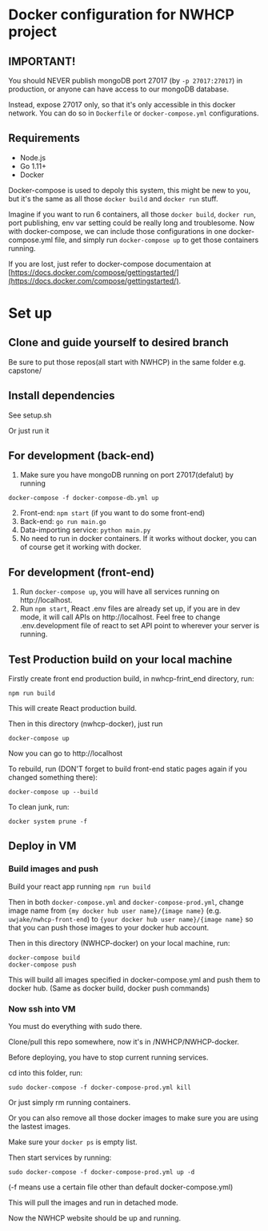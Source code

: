# Docker configuration for NWHCP project

## IMPORTANT!

You should NEVER publish mongoDB port 27017 (by ```-p 27017:27017```) in production, or anyone can have access to our mongoDB database.

Instead, expose 27017 only, so that it's only accessible in this docker network. You can do so in ```Dockerfile``` or ```docker-compose.yml``` configurations.

## Requirements

- Node.js
- Go 1.11+
- Docker
  
Docker-compose is used to depoly this system, this might be new to you, but it's the same as all those ```docker build``` and ```docker run``` stuff. 

Imagine if you want to run 6 containers, all those ```docker build```, ```docker run```, port publishing, env var setting could be really long and troublesome. Now with docker-compose, we can include those configurations in one docker-compose.yml file, and simply run ```docker-compose up``` to get those containers running. 

If you are lost, just refer to docker-compose documentaion at [https://docs.docker.com/compose/gettingstarted/](https://docs.docker.com/compose/gettingstarted/).

# Set up
## Clone and guide yourself to desired branch
Be sure to put those repos(all start with NWHCP) in the same folder e.g. capstone/

## Install dependencies

See setup.sh

Or just run it

## For development (back-end)

1.  Make sure you have mongoDB running on port 27017(defalut) by running
```
docker-compose -f docker-compose-db.yml up
```
2.  Front-end: ```npm start``` (if you want to do some front-end)
3.  Back-end: ```go run main.go```
4.  Data-importing service: ```python main.py```
5.  No need to run in docker containers. If it works without docker, you can of course get it working with docker.

## For development (front-end)
1. Run ```docker-compose up```, you will have all services running on http://localhost.
2. Run ```npm start```, React .env files are already set up, if you are in dev mode, it will call APIs on http://localhost. Feel free to change .env.development file of react to set API point to wherever your server is running.

## Test Production build on your local machine
Firstly create front end production build, in nwhcp-frint_end directory, run:
```
npm run build
```

This will create React production build.

Then in this directory (nwhcp-docker), just run
```
docker-compose up
```

Now you can go to http://localhost

To rebuild, run (DON'T forget to build front-end static pages again if you changed something there):
```
docker-compose up --build
```

To clean junk, run:
```
docker system prune -f
```

## Deploy in VM

### Build images and push

Build your react app running  ```npm run build```

Then in both ```docker-compose.yml``` and ```docker-compose-prod.yml```, change image name from ```{my docker hub user name}/{image name}``` (e.g. ```uwjake/nwhcp-front-end```) to ```{your docker hub user name}/{image name}``` so that you can push those images to your docker hub account.

Then in this directory (NWHCP-docker) on your local machine, run:
```
docker-compose build
docker-compose push
```
This will build all images specified in docker-compose.yml and push them to docker hub. (Same as docker build, docker push commands)

### Now ssh into VM
You must do everything with sudo there.

Clone/pull this repo somewhere, now it's in /NWHCP/NWHCP-docker.

Before deploying, you have to stop current running services.

cd into this folder, run:
```
sudo docker-compose -f docker-compose-prod.yml kill
```

Or just simply rm running containers.

Or you can also remove all those docker images to make sure you are using the lastest images.

Make sure your ```docker ps``` is empty list.

Then start services by running:

```
sudo docker-compose -f docker-compose-prod.yml up -d
```
(-f means use a certain file other than default docker-compose.yml)

This will pull the images and run in detached mode.

Now the NWHCP website should be up and running.

